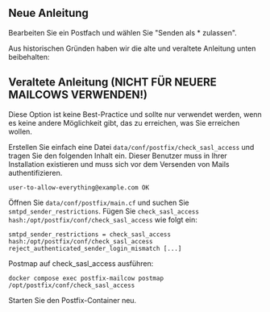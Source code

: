 ## Neue Anleitung

Bearbeiten Sie ein Postfach und wählen Sie "Senden als * zulassen".

Aus historischen Gründen haben wir die alte und veraltete Anleitung unten beibehalten:

## Veraltete Anleitung (NICHT FÜR NEUERE MAILCOWS VERWENDEN!)

Diese Option ist keine Best-Practice und sollte nur verwendet werden, wenn es keine andere Möglichkeit gibt, das zu erreichen, was Sie erreichen wollen.

Erstellen Sie einfach eine Datei `data/conf/postfix/check_sasl_access` und tragen Sie den folgenden Inhalt ein. Dieser Benutzer muss in Ihrer Installation existieren und muss sich vor dem Versenden von Mails authentifizieren.
```
user-to-allow-everything@example.com OK
```

Öffnen Sie `data/conf/postfix/main.cf` und suchen Sie `smtpd_sender_restrictions`. Fügen Sie `check_sasl_access hash:/opt/postfix/conf/check_sasl_access` wie folgt ein:
```
smtpd_sender_restrictions = check_sasl_access hash:/opt/postfix/conf/check_sasl_access reject_authenticated_sender_login_mismatch [...]
```

Postmap auf check_sasl_access ausführen:

```
docker compose exec postfix-mailcow postmap /opt/postfix/conf/check_sasl_access
```

Starten Sie den Postfix-Container neu.
